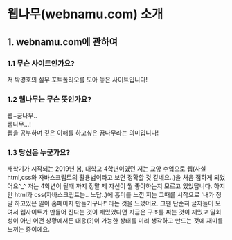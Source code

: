 ﻿# 웹나무(webnamu.com) 소개   
## 1. webnamu.com에 관하여   
### 1.1 무슨 사이트인가요?   
저 박경호의 실무 포트폴리오를 모아 놓은 사이트입니다!   
### 1.2 웹나무는 무슨 뜻인가요?   
웹+꿈나무..   
웹나무...!   
웹을 공부하며 깊은 이해를 하고싶은 꿈나무라는 의미입니다!   
### 1.3 당신은 누군가요?   
새학기가 시작되는 2019년 봄, 대학교 4학년이였던 저는 교양 수업으로 웹(사실 html,css와 자바스크립트의 활용법이라고 보면 정확할 것 같네요..)을 처음 접하게 되었어요^_^ 저는 4학년이 될때 까지 정말 제 자신이 뭘 좋아하는지 모르고 있었답니다. 하지만 html과 css(자바스크립트는.. 노답..)에 흥미를 느낀 저는 그때를 시작으로 '내가 정말 하고있은 일이 홈페이지 만들기구나!' 라는 것을 느꼈어요. 그땐 단순히 글자들이 모여서 웹사이트가 만들어 진다는 것이 재밌었다면 지금은 구조를 짜는 것이 재밌고 일회성이 아닌 어떤 상황에서든 대응(?)이 가능한 상태를 미리 생각하고 만드는 것에 재미를 느끼는 중이에요.    